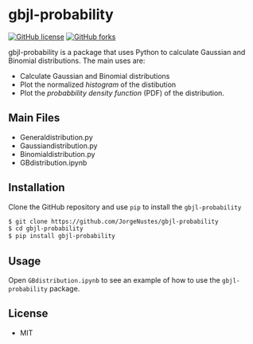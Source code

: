 # gbjl-probability
[![GitHub license](https://img.shields.io/github/license/JorgeNustes/gbjl-probability)](https://github.com/JorgeNustes/gbjl-probability/blob/master/license.txt) [![GitHub forks](https://img.shields.io/github/forks/JorgeNustes/gbjl-probability)](https://github.com/JorgeNustes/gbjl-probability/network)

gbjl-probability is a package that uses Python to calculate Gaussian and Binomial distributions. The main uses are:

  - Calculate Gaussian and Binomial distributions
  - Plot the normalized *histogram* of the distibution
  - Plot the *probabbility density function* (PDF) of the distribution.

## Main Files

  - Generaldistribution.py 
  - Gaussiandistribution.py
  - Binomialdistribution.py
  - GBdistribution.ipynb

## Installation

Clone the GitHub repository and use `pip` to install the `gbjl-probability`

```sh
$ git clone https://github.com/JorgeNustes/gbjl-probability
$ cd gbjl-probability
$ pip install gbjl-probability
```

## Usage 

Open `GBdistribution.ipynb` to see an example of how to use the `gbjl-probability` package.

## License

* MIT